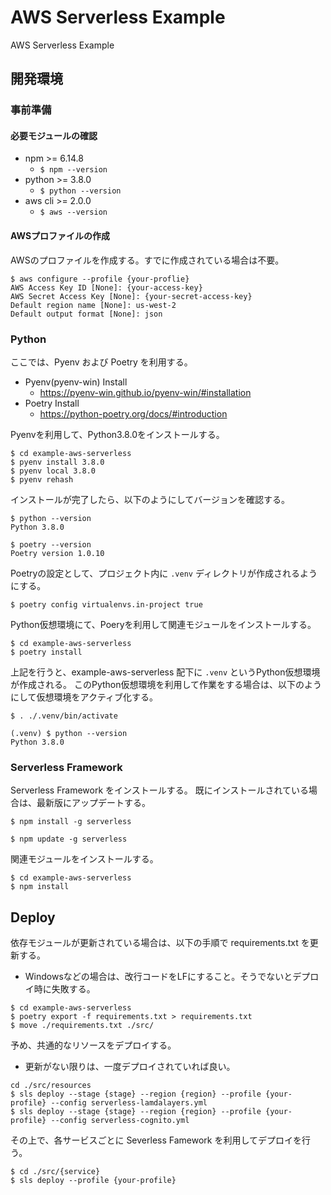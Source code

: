 # AWS Serverless Example

AWS Serverless Example

## 開発環境

### 事前準備

#### 必要モジュールの確認
- npm >= 6.14.8
    - `$ npm --version`
- python >= 3.8.0
    - `$ python --version`
- aws cli >= 2.0.0
    - `$ aws --version`


#### AWSプロファイルの作成

AWSのプロファイルを作成する。すでに作成されている場合は不要。

```
$ aws configure --profile {your-proflie}
AWS Access Key ID [None]: {your-access-key}
AWS Secret Access Key [None]: {your-secret-access-key}
Default region name [None]: us-west-2
Default output format [None]: json
```


### Python

ここでは、Pyenv および Poetry を利用する。

- Pyenv(pyenv-win) Install
    - https://pyenv-win.github.io/pyenv-win/#installation
- Poetry Install
    - https://python-poetry.org/docs/#introduction

Pyenvを利用して、Python3.8.0をインストールする。

```
$ cd example-aws-serverless
$ pyenv install 3.8.0
$ pyenv local 3.8.0
$ pyenv rehash
```

インストールが完了したら、以下のようにしてバージョンを確認する。

```
$ python --version
Python 3.8.0

$ poetry --version
Poetry version 1.0.10
```

Poetryの設定として、プロジェクト内に `.venv` ディレクトリが作成されるようにする。

```
$ poetry config virtualenvs.in-project true
```

Python仮想環境にて、Poeryを利用して関連モジュールをインストールする。

```
$ cd example-aws-serverless
$ poetry install
```

上記を行うと、example-aws-serverless 配下に `.venv` というPython仮想環境が作成される。
このPython仮想環境を利用して作業をする場合は、以下のようにして仮想環境をアクティブ化する。

```
$ . ./.venv/bin/activate

(.venv) $ python --version
Python 3.8.0
```

### Serverless Framework

Serverless Framework をインストールする。
既にインストールされている場合は、最新版にアップデートする。

```
$ npm install -g serverless
```
```
$ npm update -g serverless
```

関連モジュールをインストールする。

```
$ cd example-aws-serverless
$ npm install
```

## Deploy

依存モジュールが更新されている場合は、以下の手順で requirements.txt を更新する。
- Windowsなどの場合は、改行コードをLFにすること。そうでないとデプロイ時に失敗する。

```
$ cd example-aws-serverless
$ poetry export -f requirements.txt > requirements.txt
$ move ./requirements.txt ./src/
```

予め、共通的なリソースをデプロイする。
- 更新がない限りは、一度デプロイされていれば良い。

```
cd ./src/resources
$ sls deploy --stage {stage} --region {region} --profile {your-profile} --config serverless-lamdalayers.yml
$ sls deploy --stage {stage} --region {region} --profile {your-profile} --config serverless-cognito.yml
```

その上で、各サービスごとに Severless Famework を利用してデプロイを行う。

```
$ cd ./src/{service}
$ sls deploy --profile {your-profile}
```
